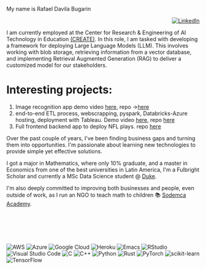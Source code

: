 My name is Rafael Davila Bugarin

<div align="right"> 

  [![LinkedIn](https://img.shields.io/badge/linkedin-%230077B5.svg?style=for-the-badge&logo=linkedin&logoColor=white)](https://www.linkedin.com/in/rafael-davila-bugarin-87727887/)

</div>

<div aling="center">

I am currently employed at the Center for Research & Engineering of AI Technology in Education [(CREATE)](https://sites.duke.edu/createcenter/). In this role, I am tasked with developing a framework for deploying Large Language Models (LLM). This involves working with blob storage, retrieving information from a vector database, and implementing Retrieval Augmented Generation (RAG) to deliver a customized model for our stakeholders.

# Interesting projects:

1. Image recognition app demo video [here](https://youtu.be/BKOTL1aNSCs), repo ->[here](https://github.com/bugarin10/image_recognition)
2. end-to-end ETL process, webscrapping, pyspark, Databricks-Azure hosting, deployment with Tableau. Demo video [here](https://www.youtube.com/watch?v=VXxZTcMS7hc), repo [here](https://github.com/bugarin10/databricks_end_to_end)
3. Full frontend backend app to deploy NFL plays. repo [here](https://github.com/bugarin10/nfl_plotting)

Over the past couple of years, I've been finding business gaps and turning them into opportunities. I'm passionate about learning new technologies to provide simple yet effective solutions.

I got a major in Mathematics, where only 10% graduate, and a master in Economics from one of the best universities in Latin America, I'm a Fulbright Scholar and currently a MSc Data Science student @ [Duke](https://datascience.duke.edu/people/rafael-davila-bugarin/).

I'm also deeply committed to improving both businesses and people, even outside of work, as I run an NGO to teach math to children 📚 [Sodemca Academy](https://www.sodemca.org/en).

</div>


</br>
</br>
</br>
</br>


![AWS](https://img.shields.io/badge/AWS-%23FF9900.svg?style=for-the-badge&logo=amazon-aws&logoColor=white)
![Azure](https://img.shields.io/badge/azure-%230072C6.svg?style=for-the-badge&logo=microsoftazure&logoColor=white)
![Google Cloud](https://img.shields.io/badge/GoogleCloud-%234285F4.svg?style=for-the-badge&logo=google-cloud&logoColor=white)
![Heroku](https://img.shields.io/badge/heroku-%23430098.svg?style=for-the-badge&logo=heroku&logoColor=white)
![Emacs](https://img.shields.io/badge/Emacs-%237F5AB6.svg?&style=for-the-badge&logo=gnu-emacs&logoColor=white)
![RStudio](https://img.shields.io/badge/RStudio-4285F4?style=for-the-badge&logo=rstudio&logoColor=white)
![Visual Studio Code](https://img.shields.io/badge/Visual%20Studio%20Code-0078d7.svg?style=for-the-badge&logo=visual-studio-code&logoColor=white)
![C](https://img.shields.io/badge/c-%2300599C.svg?style=for-the-badge&logo=c&logoColor=white)
![C++](https://img.shields.io/badge/c++-%2300599C.svg?style=for-the-badge&logo=c%2B%2B&logoColor=white)
![Python](https://img.shields.io/badge/python-3670A0?style=for-the-badge&logo=python&logoColor=ffdd54)
![Rust](https://img.shields.io/badge/rust-%23000000.svg?style=for-the-badge&logo=rust&logoColor=white)
![PyTorch](https://img.shields.io/badge/PyTorch-%23EE4C2C.svg?style=for-the-badge&logo=PyTorch&logoColor=white)
![scikit-learn](https://img.shields.io/badge/scikit--learn-%23F7931E.svg?style=for-the-badge&logo=scikit-learn&logoColor=white)
![TensorFlow](https://img.shields.io/badge/TensorFlow-%23FF6F00.svg?style=for-the-badge&logo=TensorFlow&logoColor=white)

